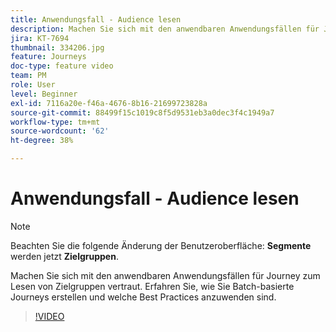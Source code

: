 ```yaml
---
title: Anwendungsfall - Audience lesen
description: Machen Sie sich mit den anwendbaren Anwendungsfällen für Journey zum Lesen von Zielgruppen vertraut. Erfahren Sie, wie Sie Batch-basierte Journeys erstellen und welche Best Practices anzuwenden sind.
jira: KT-7694
thumbnail: 334206.jpg
feature: Journeys
doc-type: feature video
team: PM
role: User
level: Beginner
exl-id: 7116a20e-f46a-4676-8b16-21699723828a
source-git-commit: 88499f15c1019c8f5d9531eb3a0dec3f4c1949a7
workflow-type: tm+mt
source-wordcount: '62'
ht-degree: 38%

---
```


# Anwendungsfall - Audience lesen

>[!NOTE]
>Beachten Sie die folgende Änderung der Benutzeroberfläche: **Segmente** werden jetzt **Zielgruppen**.

Machen Sie sich mit den anwendbaren Anwendungsfällen für Journey zum Lesen von Zielgruppen vertraut. Erfahren Sie, wie Sie Batch-basierte Journeys erstellen und welche Best Practices anzuwenden sind.

>[!VIDEO](https://video.tv.adobe.com/v/334206?quality=12&learn=on)
